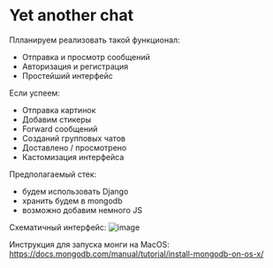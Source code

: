 # Yet another chat

Плланируем реализовать такой функционал:
- Отправка и просмотр сообщений
- Авторизация и регистрация
- Простейший интерфейс

Если успеем:
- Отправка картинок
- Добавим стикеры
- Forward сообщений
- Созданий групповых чатов
- Доставлено / просмотрено
- Кастомизация интерфейса

Предполагаемый стек:
- будем использовать Django
- хранить будем в mongodb
- возможно добавим немного JS

Схематичный интерфейс:
![image](https://user-images.githubusercontent.com/38588985/113776663-d0aba180-9732-11eb-932b-b1810fbfb401.png)


Инструкция для запуска монги на MacOS:
https://docs.mongodb.com/manual/tutorial/install-mongodb-on-os-x/
